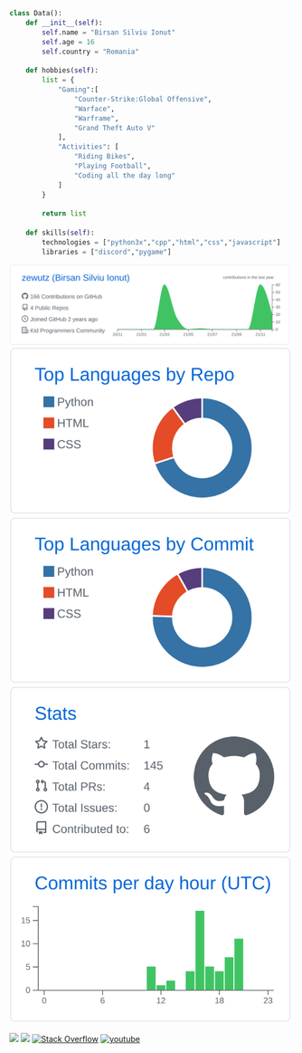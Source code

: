 ```py
class Data():
    def __init__(self):
        self.name = "Birsan Silviu Ionut"
        self.age = 16
        self.country = "Romania"

    def hobbies(self):
        list = {
            "Gaming":[
                "Counter-Strike:Global Offensive",
                "Warface",
                "Warframe",
                "Grand Theft Auto V"
            ],
            "Activities": [
                "Riding Bikes",
                "Playing Football",
                "Coding all the day long"
            ]
        }
    
        return list
   
    def skills(self):
        technologies = ["python3x","cpp","html","css","javascript"]
        libraries = ["discord","pygame"]
```
<div align="left">
  

[![](https://raw.githubusercontent.com/zewutz/zewutz/main/profile-summary-card-output/github/0-profile-details.svg)](https://github.com/vn7n24fzkq/github-profile-summary-cards)
[![](https://raw.githubusercontent.com/zewutz/zewutz/main/profile-summary-card-output/github/1-repos-per-language.svg)](https://github.com/vn7n24fzkq/github-profile-summary-cards) [![](https://raw.githubusercontent.com/zewutz/zewutz/main/profile-summary-card-output/github/2-most-commit-language.svg)](https://github.com/vn7n24fzkq/github-profile-summary-cards)
[![](https://raw.githubusercontent.com/zewutz/zewutz/main/profile-summary-card-output/github/3-stats.svg)](https://github.com/vn7n24fzkq/github-profile-summary-cards) [![](https://raw.githubusercontent.com/zewutz/zewutz/main/profile-summary-card-output/github/4-productive-time.svg)](https://github.com/vn7n24fzkq/github-profile-summary-cards)


  <p align="left>
    <a href="mailto:zewutz@gmail.com"><img src="https://img.shields.io/badge/-Gmail-D14836?style=for-the-badge&logo=Gmail&logoColor=white"/></a>
    <a href="https://instagram.com/zewutz"><img src="https://img.shields.io/badge/-Instagram-E4405F?style=for-the-badge&logo=Instagram&logoColor=white"/></a>
    <a href="https://stackoverflow.com/users/13852198/zewutz" target="_blank"><img alt="Stack Overflow" src="https://img.shields.io/badge/Stack_Overflow-FE7A16?style=for-the-badge&logo=stack-overflow&logoColor=white"></a>
    <a href="https://youtube.com/zewutz"><img alt="youtube" src="https://img.shields.io/badge/youtube-%23FF0000.svg?&style=for-the-badge&logo=youtube&logoColor=white"></img></a>
  </p>

</div>
